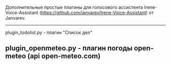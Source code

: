 Дополнительные простые плагины для голосового ассистента Irene-Voice-Assistant (https://github.com/janvarev/Irene-Voice-Assistant) от Janvarev.

----------
plugin_todolist.py - плагин "Список дел"

plugin_openmeteo.py - плагин погоды open-meteo (api open-meteo.com)
----------
